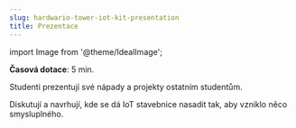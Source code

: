 ```yaml
---
slug: hardwario-tower-iot-kit-presentation
title: Prezentace
---
```

import Image from '@theme/IdealImage';

**Časová dotace**: 5 min.

Studenti prezentují své nápady a projekty ostatním studentům. 

Diskutují a navrhují, kde se dá IoT stavebnice nasadit tak, aby vzniklo něco smysluplného.
